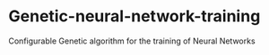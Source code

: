 # Genetic-neural-network-training
Configurable Genetic algorithm for the training of Neural Networks
